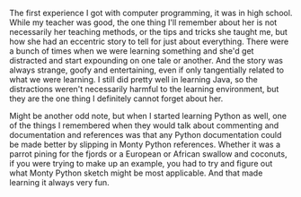 The first experience I got with computer programming, it was in high school. While my teacher was good, the one thing I'll remember about her is not necessarily her teaching methods, or the tips and tricks she taught me, but how she had an eccentric story to tell for just about everything. There were a bunch of times when we were learning something and she'd get distracted and start expounding on one tale or another. And the story was always strange, goofy and entertaining, even if only tangentially related to what we were learning. I still did pretty well in learning Java, so the distractions weren't necessarily harmful to the learning environment, but they are the one thing I definitely cannot forget about her.

Might be another odd note, but when I started learning Python as well, one of the things I remembered when they would talk about commenting and documentation and references was that any Python documentation could be made better by slipping in Monty Python references. Whether it was a parrot pining for the fjords or a European or African swallow and coconuts, if you were trying to make up an example, you had to try and figure out what Monty Python sketch might be most applicable. And that made learning it always very fun.
